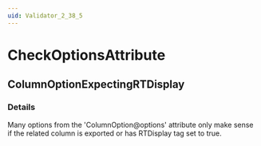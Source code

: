 ```yaml
---
uid: Validator_2_38_5
---
```


# CheckOptionsAttribute

## ColumnOptionExpectingRTDisplay

<!-- Description, Properties, ... sections are auto-generated. -->
<!-- REPLACE ME AUTO-GENERATION -->

### Details

Many options from the 'ColumnOption@options' attribute only make sense if the related column is exported or has RTDisplay tag set to true.

<!-- Uncomment to add example code -->
<!--### Example code-->

